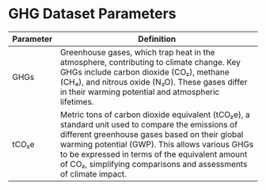# GHG Dataset Parameters

| Parameter | Definition                                                                                          |
|-----------|-----------------------------------------------------------------------------------------------------|
| GHGs      | Greenhouse gases, which trap heat in the atmosphere, contributing to climate change. Key GHGs include carbon dioxide (CO₂), methane (CH₄), and nitrous oxide (N₂O). These gases differ in their warming potential and atmospheric lifetimes.|
| tCO₂e     | Metric tons of carbon dioxide equivalent (tCO₂e), a standard unit used to compare the emissions of different greenhouse gases based on their global warming potential (GWP). This allows various GHGs to be expressed in terms of the equivalent amount of CO₂, simplifying comparisons and assessments of climate impact.|
